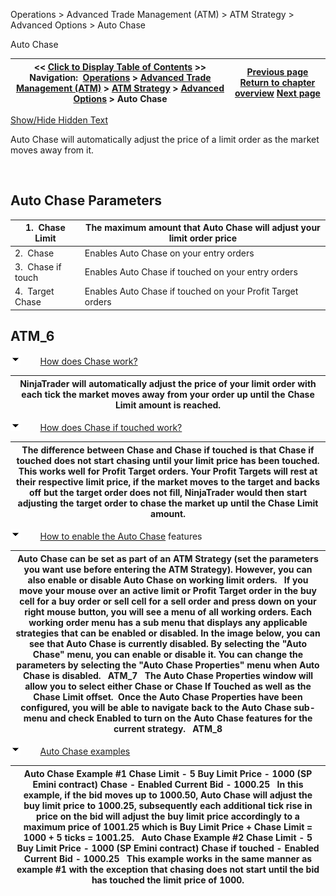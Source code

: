 ﻿


Operations \> Advanced Trade Management (ATM) \> ATM Strategy \> Advanced Options \> Auto Chase






















Auto Chase







| \<\< [Click to Display Table of Contents](auto_chase.md) \>\> **Navigation:**     [Operations](operations-1.md) \> [Advanced Trade Management (ATM)](advanced_trade_management_atm-1.md) \> [ATM Strategy](atm_strategy-1.md) \> [Advanced Options](advanced_options-1.md) \> Auto Chase | [Previous page](advanced_options-1.md) [Return to chapter overview](advanced_options-1.md) [Next page](auto_reverse-1.md) |
| --- | --- |




[Show/Hide Hidden Text](javascript:HMToggleExpandAll(!HMAnyToggleOpen()) "Click to open/close expanding sections")









Auto Chase will automatically adjust the price of a limit order as the market moves away from it.  


 


## Auto Chase Parameters




| 1\.  Chase Limit | The maximum amount that Auto Chase will adjust your limit order price |
| --- | --- |
| 2\.  Chase | Enables Auto Chase on your entry orders |
| 3\.  Chase if touch | Enables Auto Chase if touched on your entry orders |
| 4\.  Target Chase | Enables Auto Chase if touched on your Profit Target orders |



## 


## ATM_6


![tog_minus](tog_minus-1.gif)        [How does Chase work?](javascript:HMToggle('toggle','HowDoesChaseWork','HowDoesChaseWork_ICON'))




| NinjaTrader will automatically adjust the price of your limit order with each tick the market moves away from your order up until the Chase Limit amount is reached. |
| --- |



![tog_minus](tog_minus-1.gif)        [How does Chase if touched work?](javascript:HMToggle('toggle','HowDoesChaseIfTouchedWork','HowDoesChaseIfTouchedWork_ICON'))




| The difference between Chase and Chase if touched is that Chase if touched does not start chasing until your limit price has been touched. This works well for Profit Target orders. Your Profit Targets will rest at their respective limit price, if the market moves to the target and backs off but the target order does not fill, NinjaTrader would then start adjusting the target order to chase the market up until the Chase Limit amount. |
| --- |



![tog_minus](tog_minus-1.gif)        [How to enable the Auto Chase](javascript:HMToggle('toggle','HowToEnableTheAutoChase','HowToEnableTheAutoChase_ICON')) features




| Auto Chase can be set as part of an ATM Strategy (set the parameters you want use before entering the ATM Strategy). However, you can also enable or disable Auto Chase on working limit orders.   If you move your mouse over an active limit or Profit Target order in the buy cell for a buy order or sell cell for a sell order and press down on your right mouse button, you will see a menu of all working orders. Each working order menu has a sub menu that displays any applicable strategies that can be enabled or disabled. In the image below, you can see that Auto Chase is currently disabled. By selecting the "Auto Chase" menu, you can enable or disable it. You can change the parameters by selecting the "Auto Chase Properties" menu when Auto Chase is disabled.   ATM_7   The Auto Chase Properties window will allow you to select either Chase or Chase If Touched as well as the Chase Limit offset.  Once the Auto Chase Properties have been configured, you will be able to navigate back to the Auto Chase sub\-menu and check Enabled to turn on the Auto Chase features for the current strategy.   ATM_8 |
| --- |



![tog_minus](tog_minus-1.gif)        [Auto Chase examples](javascript:HMToggle('toggle','AutoChaseExamples','AutoChaseExamples_ICON'))




| Auto Chase Example \#1 Chase Limit \- 5 Buy Limit Price \- 1000 (SP Emini contract) Chase \- Enabled Current Bid \- 1000\.25   In this example, if the bid moves up to 1000\.50, Auto Chase will adjust the buy limit price to 1000\.25, subsequently each additional tick rise in price on the bid will adjust the buy limit price accordingly to a maximum price of 1001\.25 which is Buy Limit Price \+ Chase Limit \= 1000 \+ 5 ticks \= 1001\.25\.   Auto Chase Example \#2 Chase Limit \- 5 Buy Limit Price \- 1000 (SP Emini contract) Chase if touched \- Enabled Current Bid \- 1000\.25   This example works in the same manner as example \#1 with the exception that chasing does not start until the bid has touched the limit price of 1000\. |
| --- |










